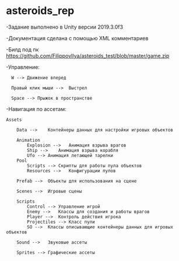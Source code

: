 # asteroids_rep

-Задание выполнено в Unity версии 2019.3.0f3

-Документация сделана с помощью XML комментариев

-Билд под пк https://github.com/FilippovIlya/asteroids_test/blob/master/game.zip

-Управление:

	  W	--> Движение вперед

	  Правый клик мыши -->	Выстрел

	  Space -->	Прыжок в пространстве


-Навигация по ассетам:

	Assets					
					
		Data -->	Контейнеры данных для настройки игровых объектов

		Animation				
			Explosion -->	Анимация взрыва врагов		
			Ship -->	Анимация взрыва корабля		
			Ufo -->	Анимация летающей тарелки					
		Pool				
			Scripts	--> Скрипты для работы пула объектов		
			Resources -->	Конфигурации пулов		

		Prefab -->	Объекты для использования на сцене			

		Scenes -->	Игровые сцены			

		Scripts				
			Control -->	Управление игрой		
			Enemy -->	Классы для создания и работы врагов		
			Player -->	Контроль действия игрока		
			Projectiles -->	Класс пули		
			SO -->	Классы описывающие контейнеры данных для игровых объектов		

		Sound -->	Звуковые ассеты			

		Sprites -->	Графические ассеты			
